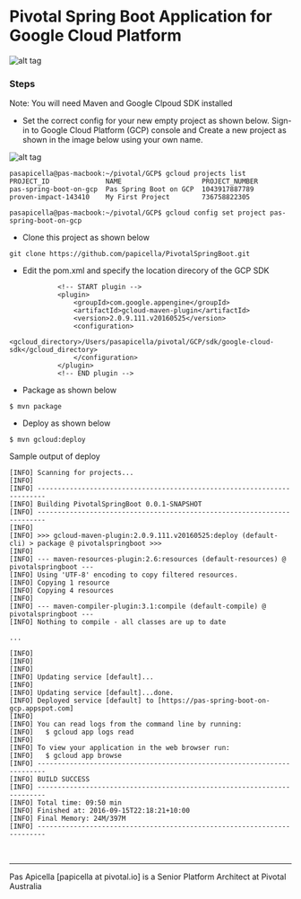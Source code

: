 <h1>Pivotal Spring Boot Application for Google Cloud Platform</h1>

![alt tag](https://dl.dropboxusercontent.com/u/15829935/platform-demos/images/springboot-gcp-1.png)

<h3> Steps </h3>

Note: You will need Maven and Google Clpoud SDK installed

- Set the correct config for your new empty project as shown below. Sign-in to Google Cloud Platform (GCP) console and Create a new 
project as shown in the image below using your own name.

![alt tag](https://dl.dropboxusercontent.com/u/15829935/platform-demos/images/springboot-gcp-2.png)

```
pasapicella@pas-macbook:~/pivotal/GCP$ gcloud projects list
PROJECT_ID              NAME                    PROJECT_NUMBER
pas-spring-boot-on-gcp  Pas Spring Boot on GCP  1043917887789
proven-impact-143410    My First Project        736758822305

pasapicella@pas-macbook:~/pivotal/GCP$ gcloud config set project pas-spring-boot-on-gcp
```

- Clone this project as shown below

```
git clone https://github.com/papicella/PivotalSpringBoot.git
```

- Edit the pom.xml and specify the location direcory of the GCP SDK

```
			<!-- START plugin -->
			<plugin>
				<groupId>com.google.appengine</groupId>
				<artifactId>gcloud-maven-plugin</artifactId>
				<version>2.0.9.111.v20160525</version>
				<configuration>
					<gcloud_directory>/Users/pasapicella/pivotal/GCP/sdk/google-cloud-sdk</gcloud_directory>
				</configuration>
			</plugin>
			<!-- END plugin -->
```

- Package as shown below

```
$ mvn package
```

- Deploy as shown below

```
$ mvn gcloud:deploy
```

Sample output of deploy

```
[INFO] Scanning for projects...
[INFO]
[INFO] ------------------------------------------------------------------------
[INFO] Building PivotalSpringBoot 0.0.1-SNAPSHOT
[INFO] ------------------------------------------------------------------------
[INFO]
[INFO] >>> gcloud-maven-plugin:2.0.9.111.v20160525:deploy (default-cli) > package @ pivotalspringboot >>>
[INFO]
[INFO] --- maven-resources-plugin:2.6:resources (default-resources) @ pivotalspringboot ---
[INFO] Using 'UTF-8' encoding to copy filtered resources.
[INFO] Copying 1 resource
[INFO] Copying 4 resources
[INFO]
[INFO] --- maven-compiler-plugin:3.1:compile (default-compile) @ pivotalspringboot ---
[INFO] Nothing to compile - all classes are up to date

...

[INFO]
[INFO]
[INFO]
[INFO] Updating service [default]...
[INFO]
[INFO] Updating service [default]...done.
[INFO] Deployed service [default] to [https://pas-spring-boot-on-gcp.appspot.com]
[INFO]
[INFO] You can read logs from the command line by running:
[INFO]   $ gcloud app logs read
[INFO]
[INFO] To view your application in the web browser run:
[INFO]   $ gcloud app browse
[INFO] ------------------------------------------------------------------------
[INFO] BUILD SUCCESS
[INFO] ------------------------------------------------------------------------
[INFO] Total time: 09:50 min
[INFO] Finished at: 2016-09-15T22:18:21+10:00
[INFO] Final Memory: 24M/397M
[INFO] ------------------------------------------------------------------------
```

<br />
<hr />
Pas Apicella [papicella at pivotal.io] is a Senior Platform Architect at Pivotal Australia